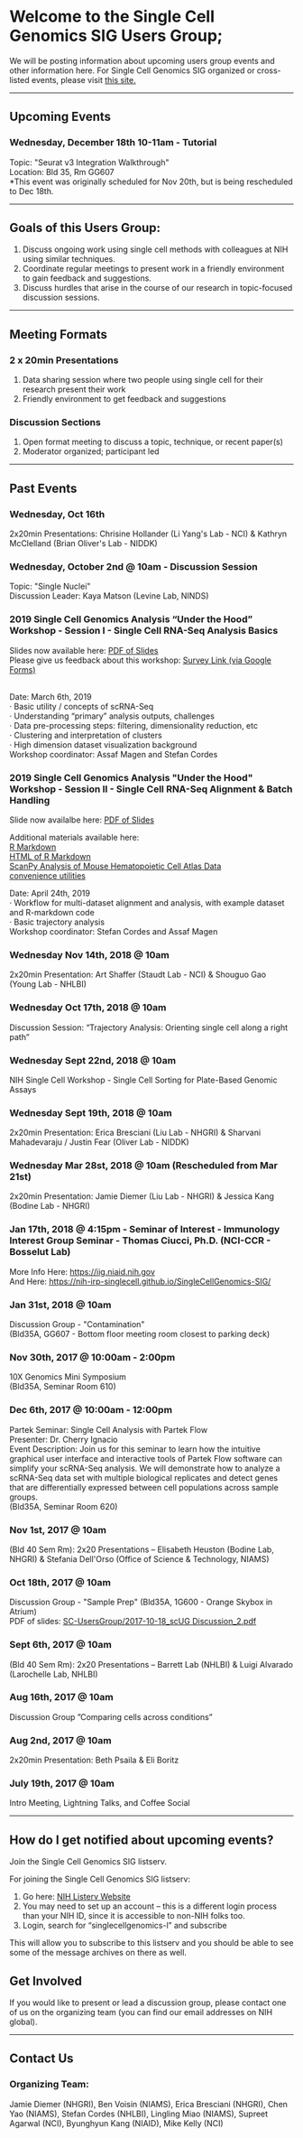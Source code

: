 # Welcome to the Single Cell Genomics SIG Users Group;

We will be posting information about upcoming users group events and other information here. For Single Cell Genomics SIG organized or cross-listed events, please visit <a href="https://NIH-IRP-SingleCell.github.io/SingleCellGenomics-SIG/">this site.</a>

***

## Upcoming Events

### Wednesday, December 18th 10-11am - Tutorial 
Topic: "Seurat v3 Integration Walkthrough" <br/>
Location: Bld 35, Rm GG607 <br/>
*This event was originally scheduled for Nov 20th, but is being rescheduled to Dec 18th. <br/>


***
## Goals of this Users Group:
1. Discuss ongoing work using single cell methods with colleagues at NIH using similar techniques.
2. Coordinate regular meetings to present work in a friendly environment to gain feedback and suggestions.
3. Discuss hurdles that arise in the course of our research in topic-focused discussion sessions.

***
## Meeting Formats

### 2 x 20min Presentations
1. Data sharing session where two people using single cell for their research present their work
2. Friendly environment to get feedback and suggestions

### Discussion Sections
1. Open format meeting to discuss a topic, technique, or recent paper(s)
2. Moderator organized; participant led

***
## Past Events

### Wednesday, Oct 16th
2x20min Presentations: Chrisine Hollander (Li Yang's Lab - NCI) & Kathryn McClelland (Brian Oliver's Lab - NIDDK) <br/>

### Wednesday, October 2nd @ 10am - Discussion Session 
Topic: "Single Nuclei" <br/>
Discussion Leader: Kaya Matson (Levine Lab, NINDS) <br/>


### 2019 Single Cell Genomics Analysis “Under the Hood” Workshop - Session I - Single Cell RNA-Seq Analysis Basics

Slides now available here: <a href="https://github.com/NIH-IRP-SingleCell/SC-UsersGroup/blob/master/2019-03-06_scRNAseq_Under_the_Hood_Session1_small.pdf">PDF of Slides<a/><br/>
Please give us feedback about this workshop: <a href="https://goo.gl/forms/DaDdtuuuoUcL6Ckt1">Survey Link (via Google Forms)<a/> <br/>
<br/>

Date: March 6th, 2019 <br/>
· Basic utility / concepts of scRNA-Seq <br/>
· Understanding “primary” analysis outputs, challenges <br/>
· Data pre-processing steps: filtering, dimensionality reduction, etc <br/>
· Clustering and interpretation of clusters <br/>
· High dimension dataset visualization background <br/>
Workshop coordinator: Assaf Magen and Stefan Cordes <br/>

### 2019 Single Cell Genomics Analysis "Under the Hood" Workshop - Session II - Single Cell RNA-Seq Alignment & Batch Handling

Slide now availalbe here: <a href="https://github.com/NIH-IRP-SingleCell/SC-UsersGroup/blob/master/2019-04-24_SCUG_Workshop-SessionII.pdf">PDF of Slides<a/><br/>

Additional materials available here: <br/>
<a href="https://github.com/NIH-IRP-SingleCell/SC-UsersGroup/blob/master/UTHII.Rmd">R Markdown<a/><br/>
<a href="https://github.com/NIH-IRP-SingleCell/SC-UsersGroup/blob/master/UTHII.html">HTML of R Markdown<a/><br/>
<a href="https://github.com/NIH-IRP-SingleCell/SC-UsersGroup/blob/master/ScanPy Analysis of Mouse Hematopoietic Cell Atlas Data.pdf">ScanPy Analysis of Mouse Hematopoietic Cell Atlas Data<a/><br/>
<a href="https://github.com/NIH-IRP-SingleCell/SC-UsersGroup/blob/master/utilities.R">convenience utilities<a/><br/>

Date: April 24th, 2019 <br/>
· Workflow for multi-dataset alignment and analysis, with example dataset and R-markdown code <br/>
· Basic trajectory analysis <br/>
Workshop coordinator: Stefan Cordes and Assaf Magen <br/>

### Wednesday Nov 14th, 2018 @ 10am
2x20min Presentation: Art Shaffer (Staudt Lab - NCI) & Shouguo Gao (Young Lab - NHLBI) <br/>

### Wednesday Oct 17th, 2018 @ 10am
Discussion Session: “Trajectory Analysis: Orienting single cell along a right path” <br/>

### Wednesday Sept 22nd, 2018 @ 10am
NIH Single Cell Workshop - Single Cell Sorting for Plate-Based Genomic Assays <br/>

### Wednesday Sept 19th, 2018 @ 10am
2x20min Presentation: Erica Bresciani (Liu Lab - NHGRI) & Sharvani Mahadevaraju / Justin Fear (Oliver Lab - NIDDK)<br/>

### Wednesday Mar 28st, 2018 @ 10am (Rescheduled from Mar 21st)
2x20min Presentation: Jamie Diemer (Liu Lab - NHGRI) & Jessica Kang (Bodine Lab - NHGRI)<br/>

### Jan 17th, 2018 @ 4:15pm - Seminar of Interest - Immunology Interest Group Seminar - Thomas Ciucci, Ph.D. (NCI-CCR - Bosselut Lab)
More Info Here: <a href="https://iig.niaid.nih.gov">https://iig.niaid.nih.gov<a/> <br/>
And Here: <a href="https://nih-irp-singlecell.github.io/SingleCellGenomics-SIG/">https://nih-irp-singlecell.github.io/SingleCellGenomics-SIG/<a/> <br/>

### Jan 31st, 2018 @ 10am 
Discussion Group - "Contamination"<br/>
(Bld35A, GG607 - Bottom floor meeting room closest to parking deck) <br/>

### Nov 30th, 2017 @ 10:00am - 2:00pm 
10X Genomics Mini Symposium <br/>
(Bld35A, Seminar Room 610) <br/>

### Dec 6th, 2017 @ 10:00am - 12:00pm 
Partek Seminar: Single Cell Analysis with Partek Flow <br/>
Presenter: Dr. Cherry Ignacio <br/>
Event Description: Join us for this seminar to learn how the intuitive graphical user interface and interactive tools of Partek Flow software can simplify your scRNA-Seq analysis. We will demonstrate how to analyze a scRNA-Seq data set with multiple biological replicates and detect genes that are differentially expressed between cell populations across sample groups. <br/>
(Bld35A, Seminar Room 620) <br/>

### Nov 1st, 2017 @ 10am 
(Bld 40 Sem Rm): 2x20 Presentations – Elisabeth Heuston (Bodine Lab, NHGRI) & Stefania Dell'Orso (Office of Science & Technology, NIAMS)<br/>

### Oct 18th, 2017 @ 10am 
Discussion Group - "Sample Prep"
(Bld35A, 1G600 - Orange Skybox in Atrium) <br/>
PDF of slides: <a href="https://github.com/NIH-IRP-SingleCell/SC-UsersGroup/blob/master/2017-10-18_scUG%20Discussion_2.pdf"> SC-UsersGroup/2017-10-18_scUG Discussion_2.pdf <a/>

### Sept 6th, 2017 @ 10am 
(Bld 40 Sem Rm): 2x20 Presentations – Barrett Lab (NHLBI) & Luigi Alvarado (Larochelle Lab, NHLBI)<br/>

### Aug 16th, 2017 @ 10am 
Discussion Group ”Comparing cells across conditions”

### Aug 2nd, 2017 @ 10am
2x20min Presentation: Beth Psaila & Eli Boritz

### July 19th, 2017 @ 10am
Intro Meeting, Lightning Talks, and Coffee Social



***
## How do I get notified about upcoming events?

Join the Single Cell Genomics SIG listserv.

For joining the Single Cell Genomics SIG listserv:
1. Go here: <a href="https://list.nih.gov" class="external" target="_blank">NIH Listerv Website</a>
2. You may need to set up an account – this is a different login process than your NIH ID, since it is accessible to non-NIH folks too.
3. Login, search for “singlecellgenomics-l” and subscribe

This will allow you to subscribe to this listserv and you should be able to see some of the message archives on there as well.



## Get Involved

If you would like to present or lead a discussion group, please contact one of us on the organizing team (you can find our email addresses on NIH global).




***
## Contact Us 

### Organizing Team:

Jamie Diemer (NHGRI),
Ben Voisin (NIAMS),
Erica Bresciani (NHGRI),
Chen Yao (NIAMS),
Stefan Cordes (NHLBI),
Lingling Miao (NIAMS),
Supreet Agarwal (NCI),
Byunghyun Kang (NIAID),
Mike Kelly (NCI)



